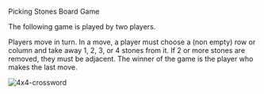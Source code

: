 Picking Stones Board Game

The following game is played by two players.

Players move in turn. In a move, a player must choose a (non empty) row or column and take away 1, 2, 3, or 4 stones from it.
If 2 or more stones are removed, they must be adjacent.
The winner of the game is the player who makes the last move.

![4x4-crossword](https://user-images.githubusercontent.com/82092510/169649262-540c2cae-6755-4014-9964-475e64822523.gif)

